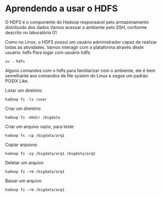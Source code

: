 # Aprendendo a usar o HDFS

O HDFS é o componente do Hadoop responsável pelo armazenamento distribuído dos dados
Vamos acessar o ambiente pelo SSH, conforme descrito no laboratório 01

Como no Linux, o HDFS possui um usuário administrador capaz de realizar todas as atividades. Vamos interagir com a plataforma através deste usuário: hdfs
Para logar com usuário hdfs:

```shell
su - hdfs
```

Alguns comandos com o hdfs para familiarizar com o ambiente, ele é bem semelhante aos comandos de file system do Linux e segue um padrão POSIX Like.

Listar um diretório
```shell
hadoop fs -ls /user
```

Criar um diretório
```shell
hadoop fs -mkdir /bigdata
```

Criar um arquivo vazio, para teste
```shell
hadoop fs -cp /bigdata/arq1
```

Copiar arquivos 
```shell
hadoop fs -cp /bigdata/arq1 /bigdata/arq2
```

Deletar um arquivo
```shell
hadoop fs -rm /bigdata/arq1
```

Baixar um arquivo
```shell
hadoop fs -rm /bigdata/arq1
```
